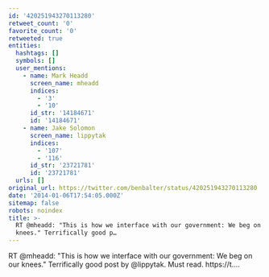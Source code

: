 ```yaml
---
id: '420251943270113280'
retweet_count: '0'
favorite_count: '0'
retweeted: true
entities:
  hashtags: []
  symbols: []
  user_mentions:
    - name: Mark Headd
      screen_name: mheadd
      indices:
        - '3'
        - '10'
      id_str: '14184671'
      id: '14184671'
    - name: Jake Solomon
      screen_name: lippytak
      indices:
        - '107'
        - '116'
      id_str: '23721781'
      id: '23721781'
  urls: []
original_url: https://twitter.com/benbalter/status/420251943270113280
date: '2014-01-06T17:54:05.000Z'
sitemap: false
robots: noindex
title: >-
  RT @mheadd: "This is how we interface with our government: We beg on our
  knees." Terrifically good p…
---
```


RT @mheadd: "This is how we interface with our government: We beg on our knees." Terrifically good post by @lippytak. Must read. https://t.…